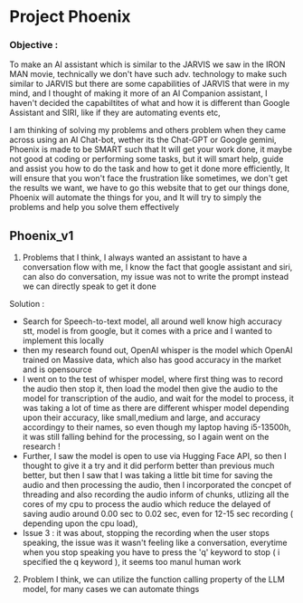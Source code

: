 # Project Phoenix

### Objective :
To make an AI assistant which is similar to the JARVIS we saw in the IRON MAN movie, technically we don't have such adv. technology to make such similar to JARVIS but there are some capabilities of JARVIS that were in my mind, and I thought of making it more of an AI Companion assistant, I haven't decided the capabiltites of what and how it is different than Google Assistant and SIRI, like if they are automating events etc,

 I am thinking of solving my problems and others problem when they came across using an AI Chat-bot, wether its the Chat-GPT or Google gemini, Phoenix is made to be SMART such that It will get your work done, it maybe not good at coding or performing some tasks, but it will smart help, guide and assist you how to do the task and how to get it done more efficiently, It will ensure that you won't face the frustration like sometimes, we don't get the results we want, we have to go this website that to get our things done, Phoenix will automate the things for you, and It will try to simply the problems and help you solve them effectively 


 ## Phoenix_v1

 1. Problems that I think, I always wanted an assistant to have a conversation flow with me, I know the fact that google assistant and siri, can also do conversation, my issue was not to write the prompt instead we can directly speak to get it done

 Solution :
 - Search for Speech-to-text model, all around well know high accuracy stt, model is from google, but it comes with a price and I wanted to implement this locally
 - then my research found out, OpenAI whisper is the model which OpenAI trained on Massive data, which also has good accuracy in the market and is opensource
 - I went on to the test of whisper model, where first thing was to record the audio then stop it, then load the model then give the audio to the model for transcription of the audio, and wait for the model to process, it was taking a lot of time as there are different whisper model depending upon their accuracy, like small,medium and large, and accuracy accordingy to their names, so even though my laptop having i5-13500h, it was still falling behind for the processing, so I again went on the research !
 - Further, I saw the model is open to use via Hugging Face API, so then I thought to give it a try and it did perform better than previous much better, but then I saw that I was taking a little bit time for saving the audio and then processing the audio, then I incorporated the concpet of threading and also recording the audio inform of chunks, utlizing all the cores of my cpu to process the audio which reduce the delayed of saving audio around 0.00 sec to 0.02 sec, even for 12-15 sec recording ( depending upon the cpu load),
 - Issue 3 : it was about, stopping the recording when the user stops speaking, the issue was it wasn't feeling like a conversation, everytime when you stop speaking you have to press the 'q' keyword to stop ( i specified the q keyword ), it seems too manul human work

 2. Problem I think, we can utilize the function calling property of the LLM model, for many cases we can automate things 